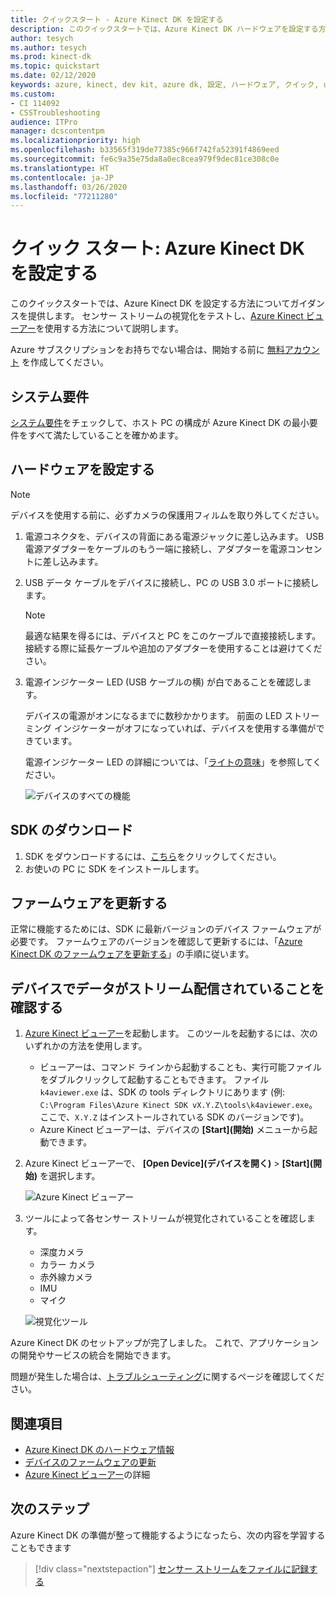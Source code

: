 ```yaml
---
title: クイックスタート - Azure Kinect DK を設定する
description: このクイックスタートでは、Azure Kinect DK ハードウェアを設定する方法について説明します
author: tesych
ms.author: tesych
ms.prod: kinect-dk
ms.topic: quickstart
ms.date: 02/12/2020
keywords: azure, kinect, dev kit, azure dk, 設定, ハードウェア, クイック, usb, 電源, ビューアー, センサー, ストリーミング, セットアップ, SDK, ファームウェア
ms.custom:
- CI 114092
- CSSTroubleshooting
audience: ITPro
manager: dcscontentpm
ms.localizationpriority: high
ms.openlocfilehash: b33565f319de77385c966f742fa52391f4869eed
ms.sourcegitcommit: fe6c9a35e75da8a0ec8cea979f9dec81ce308c0e
ms.translationtype: HT
ms.contentlocale: ja-JP
ms.lasthandoff: 03/26/2020
ms.locfileid: "77211280"
---
```

# <a name="quickstart-set-up-your-azure-kinect-dk"></a>クイック スタート: Azure Kinect DK を設定する

このクイックスタートでは、Azure Kinect DK を設定する方法についてガイダンスを提供します。 センサー ストリームの視覚化をテストし、[Azure Kinect ビューアー](azure-kinect-viewer.md)を使用する方法について説明します。

Azure サブスクリプションをお持ちでない場合は、開始する前に [無料アカウント](https://azure.microsoft.com/free/?WT.mc_id=A261C142F) を作成してください。

## <a name="system-requirements"></a>システム要件

[システム要件](system-requirements.md)をチェックして、ホスト PC の構成が Azure Kinect DK の最小要件をすべて満たしていることを確かめます。

## <a name="set-up-hardware"></a>ハードウェアを設定する

> [!NOTE]
> デバイスを使用する前に、必ずカメラの保護用フィルムを取り外してください。

1. 電源コネクタを、デバイスの背面にある電源ジャックに差し込みます。 USB 電源アダプターをケーブルのもう一端に接続し、アダプターを電源コンセントに差し込みます。
2. USB データ ケーブルをデバイスに接続し、PC の USB 3.0 ポートに接続します。
   >[!NOTE]
   >最適な結果を得るには、デバイスと PC をこのケーブルで直接接続します。 接続する際に延長ケーブルや追加のアダプターを使用することは避けてください。

3. 電源インジケーター LED (USB ケーブルの横) が白であることを確認します。
  
   デバイスの電源がオンになるまでに数秒かかります。 前面の LED ストリーミング インジケーターがオフになっていれば、デバイスを使用する準備ができています。  

   電源インジケーター LED の詳細については、「[ライトの意味](hardware-specification.md#what-does-the-light-mean)」を参照してください。

    ![デバイスのすべての機能](./media/quickstarts/full-device-features.png)

## <a name="download-the-sdk"></a>SDK のダウンロード

1. SDK をダウンロードするには、[こちら](sensor-sdk-download.md)をクリックしてください。
2. お使いの PC に SDK をインストールします。

## <a name="update-firmware"></a>ファームウェアを更新する

正常に機能するためには、SDK に最新バージョンのデバイス ファームウェアが必要です。 ファームウェアのバージョンを確認して更新するには、「[Azure Kinect DK のファームウェアを更新する](update-device-firmware.md)」の手順に従います。

## <a name="verify-that-the-device-streams-data"></a>デバイスでデータがストリーム配信されていることを確認する

1. [Azure Kinect ビューアー](azure-kinect-viewer.md)を起動します。 このツールを起動するには、次のいずれかの方法を使用します。
   - ビューアーは、コマンド ラインから起動することも、実行可能ファイルをダブルクリックして起動することもできます。 ファイル `k4aviewer.exe` は、SDK の tools ディレクトリにあります (例: `C:\Program Files\Azure Kinect SDK vX.Y.Z\tools\k4aviewer.exe`。ここで、`X.Y.Z` はインストールされている SDK のバージョンです)。
   - Azure Kinect ビューアーは、デバイスの **[Start]\(開始\)** メニューから起動できます。
2. Azure Kinect ビューアーで、 **[Open Device]\(デバイスを開く\)**  >  **[Start]\(開始\)** を選択します。

    ![Azure Kinect ビューアー](./media/quickstarts/viewer.png)

3. ツールによって各センサー ストリームが視覚化されていることを確認します。
   - 深度カメラ
   - カラー カメラ
   - 赤外線カメラ
   - IMU
   - マイク

    ![視覚化ツール](./media/quickstarts/visualization-tool.png)

Azure Kinect DK のセットアップが完了しました。 これで、アプリケーションの開発やサービスの統合を開始できます。

問題が発生した場合は、[トラブルシューティング](troubleshooting.md)に関するページを確認してください。

## <a name="see-also"></a>関連項目

- [Azure Kinect DK のハードウェア情報](hardware-specification.md)
- [デバイスのファームウェアの更新](update-device-firmware.md)
- [Azure Kinect ビューアー](azure-kinect-viewer.md)の詳細

## <a name="next-steps"></a>次のステップ

Azure Kinect DK の準備が整って機能するようになったら、次の内容を学習することもできます
> [!div class="nextstepaction"]
> [センサー ストリームをファイルに記録する](record-sensor-streams-file.md)
